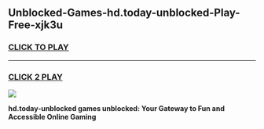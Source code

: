 
## Unblocked-Games-hd.today-unblocked-Play-Free-xjk3u
<h3>
<a href="https://premium76.site?title=hd.today-unblocked&ref=12A">CLICK TO PLAY</a></h3>
<hr>

<h3>
<a href="https://premium76.site?title=hd.today-unblocked&ref=12A">CLICK 2 PLAY</a>
  
</h3>

<a href="https://premium76.site?title=hd.today-unblocked&ref=12A"><img src="https://clearcache.store/games.png"></a>


**hd.today-unblocked games unblocked: Your Gateway to Fun and Accessible Online Gaming**
